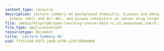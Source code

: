 ```yaml
---
content_type: resource
description: Lecture summary on background chemistry, kinases and phosphatases, Abelson
  kinase (Abl) and Bcr-Abl, and kinase inhibitors as cancer drug targets.
file: /media/https%3A/open-learning-course-data-rc.s3.amazonaws.com/5-36-biochemistry-laboratory-spring-2009/7fc111bd93f22a50e3f6c2ef1686e9ed_536lecntwtbnk_1.pdf
file_type: application/pdf
resourcetype: Document
title: 'Lecture Summary #1'
uid: 7fc111bd-93f2-2a50-e3f6-c2ef1686e9ed
---
```

